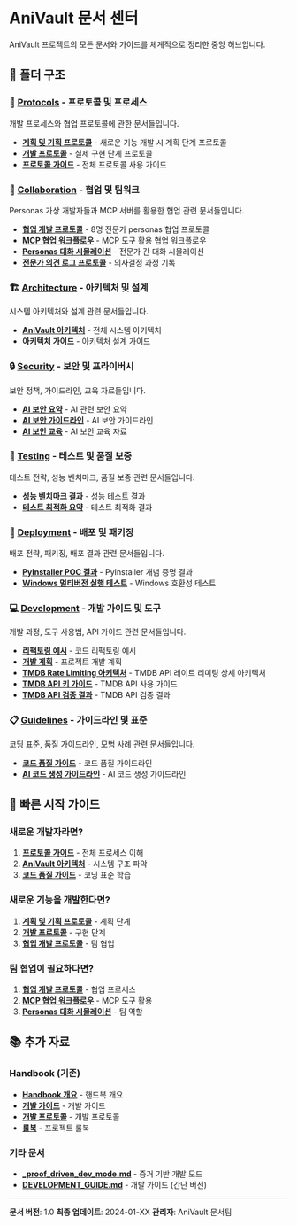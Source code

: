 # AniVault 문서 센터

AniVault 프로젝트의 모든 문서와 가이드를 체계적으로 정리한 중앙 허브입니다.

## 📁 폴더 구조

### 🎯 [Protocols](./protocols/) - 프로토콜 및 프로세스
개발 프로세스와 협업 프로토콜에 관한 문서들입니다.

- **[계획 및 기획 프로토콜](./protocols/PLANNING_PROTOCOL.md)** - 새로운 기능 개발 시 계획 단계 프로토콜
- **[개발 프로토콜](./protocols/DEVELOPMENT_PROTOCOL.md)** - 실제 구현 단계 프로토콜
- **[프로토콜 가이드](./protocols/PROTOCOL_GUIDE.md)** - 전체 프로토콜 사용 가이드

### 👥 [Collaboration](./collaboration/) - 협업 및 팀워크
Personas 가상 개발자들과 MCP 서버를 활용한 협업 관련 문서들입니다.

- **[협업 개발 프로토콜](./collaboration/COLLABORATIVE_DEVELOPMENT_PROTOCOL.md)** - 8명 전문가 personas 협업 프로토콜
- **[MCP 협업 워크플로우](./collaboration/MCP_COLLABORATION_WORKFLOW.md)** - MCP 도구 활용 협업 워크플로우
- **[Personas 대화 시뮬레이션](./collaboration/PERSONAS_DIALOGUE_SIMULATION.md)** - 전문가 간 대화 시뮬레이션
- **[전문가 의견 로그 프로토콜](./collaboration/EXPERT_OPINIONS_LOG_PROTOCOL.md)** - 의사결정 과정 기록

### 🏗️ [Architecture](./architecture/) - 아키텍처 및 설계
시스템 아키텍처와 설계 관련 문서들입니다.

- **[AniVault 아키텍처](./architecture/ARCHITECTURE_ANIVAULT.md)** - 전체 시스템 아키텍처
- **[아키텍처 가이드](./architecture/architecture.md)** - 아키텍처 설계 가이드

### 🔒 [Security](./security/) - 보안 및 프라이버시
보안 정책, 가이드라인, 교육 자료들입니다.

- **[AI 보안 요약](./security/AI_SECURITY_SUMMARY.md)** - AI 관련 보안 요약
- **[AI 보안 가이드라인](./security/ai-security-guidelines.md)** - AI 보안 가이드라인
- **[AI 보안 교육](./security/ai-security-training.md)** - AI 보안 교육 자료

### 🧪 [Testing](./testing/) - 테스트 및 품질 보증
테스트 전략, 성능 벤치마크, 품질 보증 관련 문서들입니다.

- **[성능 벤치마크 결과](./testing/performance-baseline-results.md)** - 성능 테스트 결과
- **[테스트 최적화 요약](./testing/test-optimization-summary.md)** - 테스트 최적화 결과

### 🚀 [Deployment](./deployment/) - 배포 및 패키징
배포 전략, 패키징, 배포 결과 관련 문서들입니다.

- **[PyInstaller POC 결과](./deployment/pyinstaller-poc-results.md)** - PyInstaller 개념 증명 결과
- **[Windows 멀티버전 실행 테스트](./deployment/windows-multi-version-execution-test-results.md)** - Windows 호환성 테스트

### 💻 [Development](./development/) - 개발 가이드 및 도구
개발 과정, 도구 사용법, API 가이드 관련 문서들입니다.

- **[리팩토링 예시](./development/refactoring-examples.md)** - 코드 리팩토링 예시
- **[개발 계획](./development/development-plan.md)** - 프로젝트 개발 계획
- **[TMDB Rate Limiting 아키텍처](./development/tmdb-rate-limiting-architecture.md)** - TMDB API 레이트 리미팅 상세 아키텍처
- **[TMDB API 키 가이드](./development/tmdb-api-key-guide.md)** - TMDB API 사용 가이드
- **[TMDB API 검증 결과](./development/tmdb-api-validation-results.md)** - TMDB API 검증 결과

### 📋 [Guidelines](./guidelines/) - 가이드라인 및 표준
코딩 표준, 품질 가이드라인, 모범 사례 관련 문서들입니다.

- **[코드 품질 가이드](./guidelines/code-quality-guide.md)** - 코드 품질 가이드라인
- **[AI 코드 생성 가이드라인](./guidelines/ai-code-generation-guidelines.md)** - AI 코드 생성 가이드라인

## 🎯 빠른 시작 가이드

### 새로운 개발자라면?
1. **[프로토콜 가이드](./protocols/PROTOCOL_GUIDE.md)** - 전체 프로세스 이해
2. **[AniVault 아키텍처](./architecture/ARCHITECTURE_ANIVAULT.md)** - 시스템 구조 파악
3. **[코드 품질 가이드](./guidelines/code-quality-guide.md)** - 코딩 표준 학습

### 새로운 기능을 개발한다면?
1. **[계획 및 기획 프로토콜](./protocols/PLANNING_PROTOCOL.md)** - 계획 단계
2. **[개발 프로토콜](./protocols/DEVELOPMENT_PROTOCOL.md)** - 구현 단계
3. **[협업 개발 프로토콜](./collaboration/COLLABORATIVE_DEVELOPMENT_PROTOCOL.md)** - 팀 협업

### 팀 협업이 필요하다면?
1. **[협업 개발 프로토콜](./collaboration/COLLABORATIVE_DEVELOPMENT_PROTOCOL.md)** - 협업 프로세스
2. **[MCP 협업 워크플로우](./collaboration/MCP_COLLABORATION_WORKFLOW.md)** - MCP 도구 활용
3. **[Personas 대화 시뮬레이션](./collaboration/PERSONAS_DIALOGUE_SIMULATION.md)** - 팀 역할

## 📚 추가 자료

### Handbook (기존)
- **[Handbook 개요](./handbook/README.md)** - 핸드북 개요
- **[개발 가이드](./handbook/development_guide.md)** - 개발 가이드
- **[개발 프로토콜](./handbook/development_protocol.md)** - 개발 프로토콜
- **[룰북](./handbook/rulebook.md)** - 프로젝트 룰북

### 기타 문서
- **[_proof_driven_dev_mode.md](./_proof_driven_dev_mode.md)** - 증거 기반 개발 모드
- **[DEVELOPMENT_GUIDE.md](./DEVELOPMENT_GUIDE.md)** - 개발 가이드 (간단 버전)

---

**문서 버전**: 1.0
**최종 업데이트**: 2024-01-XX
**관리자**: AniVault 문서팀
